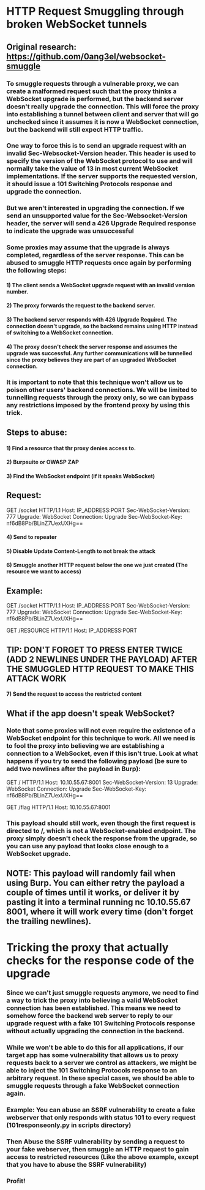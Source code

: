 # HTTP Request Smuggling through broken WebSocket tunnels

## Original research: https://github.com/0ang3el/websocket-smuggle

### To smuggle requests through a vulnerable proxy, we can create a malformed request such that the proxy thinks a WebSocket upgrade is performed, but the backend server doesn't really upgrade the connection. This will force the proxy into establishing a tunnel between client and server that will go unchecked since it assumes it is now a WebSocket connection, but the backend will still expect HTTP traffic.

### One way to force this is to send an upgrade request with an invalid Sec-Websocket-Version header. This header is used to specify the version of the WebSocket protocol to use and will normally take the value of 13 in most current WebSocket implementations. If the server supports the requested version, it should issue a 101 Switching Protocols response and upgrade the connection.

### But we aren't interested in upgrading the connection. If we send an unsupported value for the Sec-Websocket-Version header, the server will send a 426 Upgrade Required response to indicate the upgrade was unsuccessful

### Some proxies may assume that the upgrade is always completed, regardless of the server response. This can be abused to smuggle HTTP requests once again by performing the following steps:

#### 1) The client sends a WebSocket upgrade request with an invalid version number.

#### 2) The proxy forwards the request to the backend server.

#### 3) The backend server responds with 426 Upgrade Required. The connection doesn't upgrade, so the backend remains using HTTP instead of switching to a WebSocket connection.

#### 4) The proxy doesn't check the server response and assumes the upgrade was successful. Any further communications will be tunnelled since the proxy believes they are part of an upgraded WebSocket connection.

### It is important to note that this technique won't allow us to poison other users' backend connections. We will be limited to tunnelling requests through the proxy only, so we can bypass any restrictions imposed by the frontend proxy by using this trick.

## Steps to abuse:

#### 1) Find a resource that thr proxy denies access to.

#### 2) Burpsuite or OWASP ZAP

#### 3) Find the WebSocket endpoint (if it speaks WebSocket)

## Request: 

GET /socket HTTP/1.1
Host: IP_ADDRESS:PORT
Sec-WebSocket-Version: 777
Upgrade: WebSocket
Connection: Upgrade
Sec-WebSocket-Key: nf6dB8Pb/BLinZ7UexUXHg==

#### 4) Send to repeater

#### 5) Disable Update Content-Length to not break the attack

#### 6) Smuggle another HTTP request below the one we just created (The resource we want to access)

## Example: 

GET /socket HTTP/1.1
Host: IP_ADDRESS:PORT
Sec-WebSocket-Version: 777
Upgrade: WebSocket
Connection: Upgrade
Sec-WebSocket-Key: nf6dB8Pb/BLinZ7UexUXHg==



GET /RESOURCE HTTP/1.1
Host: IP_ADDRESS:PORT


## TIP: DON'T FORGET TO PRESS ENTER TWICE (ADD 2 NEWLINES UNDER THE PAYLOAD) AFTER THE SMUGGLED HTTP REQUEST TO MAKE THIS ATTACK WORK

#### 7) Send the request to access the restricted content

## What if the app doesn't speak WebSocket?

### Note that some proxies will not even require the existence of a WebSocket endpoint for this technique to work. All we need is to fool the proxy into believing we are establishing a connection to a WebSocket, even if this isn't true. Look at what happens if you try to send the following payload (be sure to add two newlines after the payload in Burp):

GET / HTTP/1.1
Host: 10.10.55.67:8001
Sec-WebSocket-Version: 13
Upgrade: WebSocket
Connection: Upgrade
Sec-WebSocket-Key: nf6dB8Pb/BLinZ7UexUXHg==

GET /flag HTTP/1.1
Host: 10.10.55.67:8001


### This payload should still work, even though the first request is directed to /, which is not a WebSocket-enabled endpoint. The proxy simply doesn't check the response from the upgrade, so you can use any payload that looks close enough to a WebSocket upgrade.

## NOTE: This payload will randomly fail when using Burp. You can either retry the payload a couple of times until it works, or deliver it by pasting it into a terminal running nc 10.10.55.67 8001, where it will work every time (don't forget the trailing newlines).

# Tricking the proxy that actually checks for the response code of the upgrade

### Since we can't just smuggle requests anymore, we need to find a way to trick the proxy into believing a valid WebSocket connection has been established. This means we need to somehow force the backend web server to reply to our upgrade request with a fake 101 Switching Protocols response without actually upgrading the connection in the backend.

### While we won't be able to do this for all applications, if our target app has some vulnerability that allows us to proxy requests back to a server we control as attackers, we might be able to inject the 101 Switching Protocols response to an arbitrary request. In these special cases, we should be able to smuggle requests through a fake WebSocket connection again.

### Example: You can abuse an SSRF vulnerability to create a fake webserver that only responds with status 101 to every request (101responseonly.py in scripts directory)

### Then Abuse the SSRF vulnerability by sending a request to your fake webserver, then smuggle an HTTP request to gain access to restricted resources (Like the above example, except that you have to abuse the SSRF vulnerability)

### Profit!
